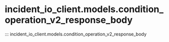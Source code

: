 # incident_io_client.models.condition_operation_v2_response_body

::: incident_io_client.models.condition_operation_v2_response_body